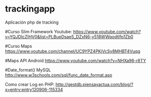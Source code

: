 # trackingapp
Aplicación php de tracking

#Curso Slim Framework Youtube:
https://www.youtube.com/watch?v=YQJDIcZIHV0&list=PLBueDsae5_DZxN6-y518WWqodtIfp1Zb0

#Curso Maps
https://www.youtube.com/channel/UC9YPZ4PKjVcSy8MHBT4Vuqg

#Maps API Android
https://www.youtube.com/watch?v=NHXa96-r8TY

#Date_format() MySQL
http://www.w3schools.com/sql/func_date_format.asp

Como crear Log en PHP:
http://gestdb.piensayactua.com/blog/?x=entry:entry120906-115334
